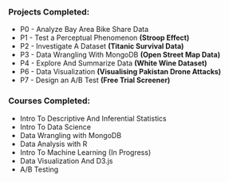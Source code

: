 ### Projects Completed:
- P0 - Analyze Bay Area Bike Share Data
- P1 - Test a Perceptual Phenomenon **(Stroop Effect)**
- P2 - Investigate A Dataset **(Titanic Survival Data)**
- P3 - Data Wrangling With MongoDB **(Open Street Map Data)**
- P4 - Explore And Summarize Data **(White Wine Dataset)**
- P6 - Data Visualization **(Visualising Pakistan Drone Attacks)**
- P7 - Design an A/B Test **(Free Trial Screener)**

### Courses Completed:
- Intro To Descriptive And Inferential Statistics 
- Intro To Data Science
- Data Wrangling with MongoDB
- Data Analysis with R 
- Intro To Machine Learning (In Progress)
- Data Visualization And D3.js 
- A/B Testing 



